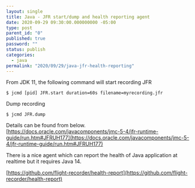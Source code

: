 ```yaml
---
layout: single
title: Java - JFR start/dump and health reporting agent
date: 2020-09-29 09:30:00.000000000 -05:00
type: post
parent_id: "0"
published: true
password: ""
status: publish
categories:
  - java
permalink: "2020/09/29/java-jfr-health-reporting"
---
```


From JDK 11, the following command will start recording JFR
```
$ jcmd [pid] JFR.start duration=60s filename=myrecording.jfr

```

Dump recording
```
$ jcmd JFR.dump
```

Details can be found from below.
[https://docs.oracle.com/javacomponents/jmc-5-4/jfr-runtime-guide/run.htm#JFRUH177](https://docs.oracle.com/javacomponents/jmc-5-4/jfr-runtime-guide/run.htm#JFRUH177)

There is a nice agent which can report the health of Java application at realtime but it requires Java 14.

[https://github.com/flight-recorder/health-report](https://github.com/flight-recorder/health-report)
